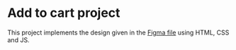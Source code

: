 # Add to cart project

This project implements the design given in the [Figma file](https://www.figma.com/file/PEjqsOjAZDcCwVMXieK7Du/Product-details-section-with-add-to-cart) using HTML, CSS and JS.
